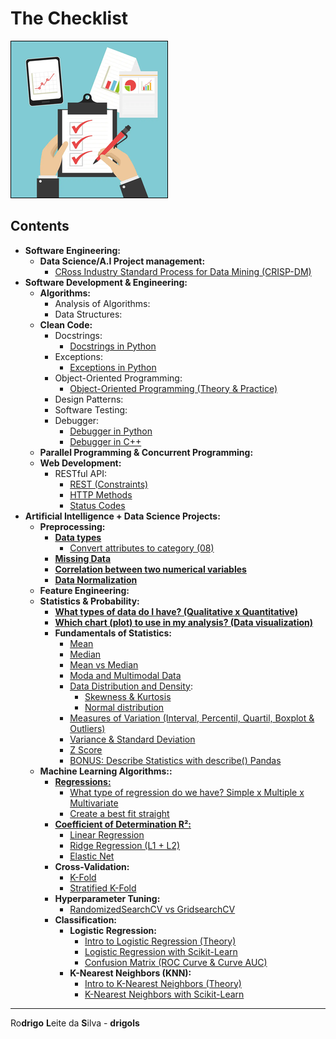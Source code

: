 # The Checklist

![logo](res/tclogo.png)

## Contents

 - **Software Engineering:**
   - **Data Science/A.I Project management:**
     - [CRoss Industry Standard Process for Data Mining (CRISP-DM)](https://github.com/drigols/studies/blob/master/modules/ai-codes/modules/concepts/crisp-dm.md)
 - **Software Development & Engineering:**
   - **Algorithms:**
     - Analysis of Algorithms:
     - Data Structures:
   - **Clean Code:**
     - Docstrings:
       - [Docstrings in Python](https://github.com/drigols/studies/blob/master/modules/python-codes/modules/tips-and-tricks/docstrings/docstrings-in-python.ipynb)
     - Exceptions:
       - [Exceptions in Python](https://github.com/drigols/studies/blob/master/modules/python-codes/modules/tips-and-tricks/errors-and-exceptions/exceptions.ipynb/)
     - Object-Oriented Programming:
       - [Object-Oriented Programming (Theory & Practice)](https://github.com/drigols/studies/tree/master/modules/oop)
     - Design Patterns:
     - Software Testing:
     - Debugger:
       - [Debugger in Python](https://github.com/drigols/studies/blob/master/modules/python-codes/modules/tips-and-tricks/debugger/README.md)
       - [Debugger in C++](https://github.com/drigols/studies/tree/master/modules/cc-codes/modules/debugging/gdb)
   - **Parallel Programming & Concurrent Programming:**
   - **Web Development:**
     - RESTful API:
       - [REST (Constraints)](https://github.com/drigols/studies/blob/master/modules/restful-api/modules/rest-constraints.md)
       - [HTTP Methods](https://github.com/drigols/studies/blob/master/modules/restful-api/modules/http-methos.md)
       - [Status Codes](https://github.com/drigols/studies/blob/master/modules/restful-api/modules/status-codes.md)
 - **Artificial Intelligence + Data Science Projects:**
   - **Preprocessing:**
     - **[Data types](https://github.com/drigols/studies/blob/master/modules/ai-codes/modules/preprocessing/data-types.md)**
       - [Convert attributes to category (08)](https://github.com/drigols/studies/blob/master/modules/stack-bootcamp-ds-2021-10/notebooks/machine_learning_deploy.ipynb)
     - **[Missing Data](https://github.com/drigols/studies/blob/master/modules/ai-codes/modules/preprocessing/missing-data.md)**
     - **[Correlation between two numerical variables](https://github.com/drigols/studies/blob/master/modules/ai-codes/modules/preprocessing/correlation.md)**
     - **[Data Normalization](https://github.com/drigols/studies/blob/master/modules/ai-codes/modules/preprocessing/data-normalization.md)**
   - **Feature Engineering:**
   - **Statistics & Probability:**
     - **[What types of data do I have? (Qualitative x Quantitative)](https://github.com/drigols/studies/blob/master/modules/math-codes/modules/statistics-and-probability/data-types-in-statistic.md)**
     - **[Which chart (plot) to use in my analysis? (Data visualization)](https://github.com/drigols/studies/tree/master/modules/math-codes#statistics-and-probability)**
     - **Fundamentals of Statistics:**
       - [Mean](https://github.com/drigols/studies/blob/master/modules/math-codes/modules/statistics-and-probability/mean.md)
       - [Median](https://github.com/drigols/studies/blob/master/modules/math-codes/modules/statistics-and-probability/median.md)
       - [Mean vs Median](https://github.com/drigols/studies/blob/master/modules/math-codes/modules/statistics-and-probability/mean-vs-median.md)
       - [Moda and Multimodal Data](https://github.com/drigols/studies/blob/master/modules/math-codes/modules/statistics-and-probability/mode.md)
       - [Data Distribution and Density](https://github.com/drigols/studies/blob/master/modules/math-codes/modules/statistics-and-probability/distribution-and-density.md):
         - [Skewness & Kurtosis](https://github.com/drigols/studies/blob/master/modules/math-codes/modules/statistics-and-probability/skewness-kurtosis.md)
         - [Normal distribution](https://github.com/drigols/studies/blob/master/modules/math-codes/modules/statistics-and-probability/normal-distribution.md)
       - [Measures of Variation (Interval, Percentil, Quartil, Boxplot & Outliers)](https://github.com/drigols/studies/blob/master/modules/math-codes/modules/statistics-and-probability/measures-of-variation.md)
       - [Variance & Standard Deviation](https://github.com/drigols/studies/blob/master/modules/math-codes/modules/statistics-and-probability/variance-and-standard-deviation.md)
       - [Z Score](https://github.com/drigols/studies/blob/master/modules/math-codes/modules/statistics-and-probability/z-score.md)
       - [BONUS: Describe Statistics with describe() Pandas](https://github.com/drigols/studies/blob/master/modules/math-codes/modules/statistics-and-probability/bonus-describe.md)
   - **Machine Learning Algorithms::**
     - **[Regressions:](https://github.com/drigols/studies/tree/master/modules/ai-codes/modules/regression)**
       - [What type of regression do we have? Simple x Multiple x Multivariate](https://github.com/drigols/studies/blob/master/modules/ai-codes/modules/linear-regression/intro-to-linear-regression.md)
       - [Create a best fit straight](https://github.com/drigols/studies/blob/master/modules/ai-codes/modules/linear-regression/linear-regression-sse-ols-gd.md)
     - **[Coefficient of Determination R²:](https://github.com/drigols/studies/blob/master/modules/ai-codes/modules/linear-regression/r2.md)**
       - [Linear Regression](https://github.com/drigols/studies/blob/master/modules/ai-codes/modules/linear-regression/linear-regression-sse-ols-gd.md)
       - [Ridge Regression (L1 + L2)](https://github.com/drigols/studies/blob/master/modules/ai-codes/modules/ridge-regression/intro-to-ridge-regression-l1-l2.md)
       - [Elastic Net](https://github.com/drigols/studies/blob/master/modules/ai-codes/modules/elastic-net/intro-to-elastic-net.md)
     - **Cross-Validation:**
       - [K-Fold](https://github.com/drigols/studies/blob/master/modules/ai-codes/modules/cross-validation/k-fold.md)
       - [Stratified K-Fold](https://github.com/drigols/studies/blob/master/modules/ai-codes/modules/cross-validation/stratified-k-fold.md)
     - **Hyperparameter Tuning:**
       - [RandomizedSearchCV vs GridsearchCV](https://github.com/drigols/studies/blob/master/modules/ai-codes/modules/hyperparameter-tuning/randomizedsearchcv-vs-gridsearchcv.md)
     - **Classification:**
       - **Logistic Regression:**
         - [Intro to Logistic Regression (Theory)](https://github.com/drigols/studies/blob/master/modules/ai-codes/modules/logistic-regression/intro-to-lr.md)
         - [Logistic Regression with Scikit-Learn](https://github.com/drigols/studies/blob/master/modules/ai-codes/modules/logistic-regression/lr-w-sklearn.md)
         - [Confusion Matrix (ROC Curve & Curve AUC)](https://github.com/drigols/studies/blob/master/modules/ai-codes/modules/logistic-regression/confusion-matrix.md) 
       - **K-Nearest Neighbors (KNN):**
         - [Intro to K-Nearest Neighbors (Theory)](https://github.com/drigols/studies/blob/master/modules/ai-codes/modules/knn/intro-to-knn.md)
         - [K-Nearest Neighbors with Scikit-Learn](https://github.com/drigols/studies/blob/master/modules/ai-codes/modules/knn/knn-w-sklearn.md)

---

Ro**drigo** **L**eite da **S**ilva - **drigols**
